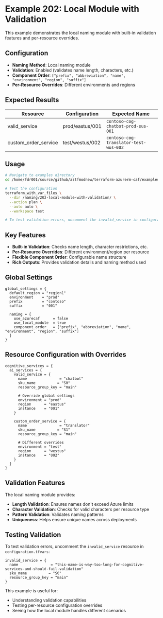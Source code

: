 # Example 202: Local Module with Validation

This example demonstrates the local naming module with built-in validation features and per-resource overrides.

## Configuration

- **Naming Method**: Local naming module
- **Validation**: Enabled (validates name length, characters, etc.)
- **Component Order**: `["prefix", "abbreviation", "name", "environment", "region", "suffix"]`
- **Per-Resource Overrides**: Different environments and regions

## Expected Results

| Resource             | Configuration   | Expected Name                         |
| -------------------- | --------------- | ------------------------------------- |
| valid_service        | prod/eastus/001 | `contoso-cog-chatbot-prod-eus-001`    |
| custom_order_service | test/westus/002 | `contoso-cog-translator-test-wus-002` |

## Usage

```bash
# Navigate to examples directory
cd /home/fdr001/source/github/aztfmodnew/terraform-azurerm-caf/examples

# Test the configuration
terraform_with_var_files \
  --dir /naming/202-local-module-with-validation/ \
  --action plan \
  --auto auto \
  --workspace test

# To test validation errors, uncomment the invalid_service in configuration.tfvars
```

## Key Features

- **Built-in Validation**: Checks name length, character restrictions, etc.
- **Per-Resource Overrides**: Different environment/region per resource
- **Flexible Component Order**: Configurable name structure
- **Rich Outputs**: Provides validation details and naming method used

## Global Settings

```hcl
global_settings = {
  default_region = "region1"
  environment    = "prod"
  prefix         = "contoso"
  suffix         = "001"

  naming = {
    use_azurecaf      = false
    use_local_module  = true
    component_order   = ["prefix", "abbreviation", "name", "environment", "region", "suffix"]
  }
}
```

## Resource Configuration with Overrides

```hcl
cognitive_services = {
  ai_services = {
    valid_service = {
      name               = "chatbot"
      sku_name          = "S0"
      resource_group_key = "main"

      # Override global settings
      environment = "prod"
      region      = "eastus"
      instance    = "001"
    }

    custom_order_service = {
      name               = "translator"
      sku_name          = "S1"
      resource_group_key = "main"

      # Different overrides
      environment = "test"
      region      = "westus"
      instance    = "002"
    }
  }
}
```

## Validation Features

The local naming module provides:

- **Length Validation**: Ensures names don't exceed Azure limits
- **Character Validation**: Checks for valid characters per resource type
- **Pattern Validation**: Validates naming patterns
- **Uniqueness**: Helps ensure unique names across deployments

## Testing Validation

To test validation errors, uncomment the `invalid_service` resource in `configuration.tfvars`:

```hcl
invalid_service = {
  name               = "this-name-is-way-too-long-for-cognitive-services-and-should-fail-validation"
  sku_name          = "S0"
  resource_group_key = "main"
}
```

This example is useful for:

- Understanding validation capabilities
- Testing per-resource configuration overrides
- Seeing how the local module handles different scenarios
